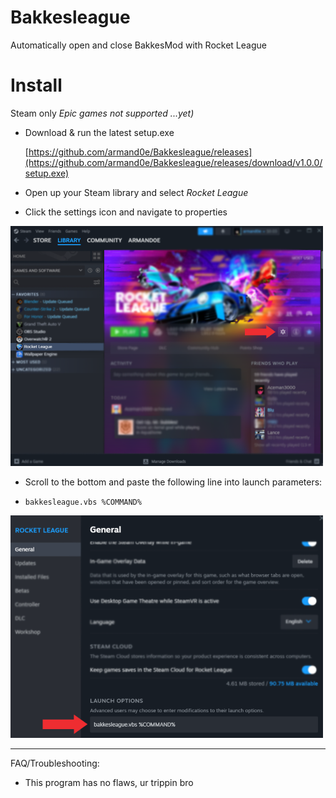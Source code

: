 # Bakkesleague
Automatically open and close BakkesMod with Rocket League

# Install
Steam only *Epic games not supported ...yet)*

* Download & run the latest setup.exe

    [https://github.com/armand0e/Bakkesleague/releases](https://github.com/armand0e/Bakkesleague/releases/download/v1.0.0/setup.exe)

* Open up your Steam library and select *Rocket League*
* Click the settings icon and navigate to properties

![alt text](https://github.com/armand0e/Bakkesleague/blob/main/dev/images/image.png?raw=true)

* Scroll to the bottom and paste the following line into launch parameters:
*     bakkesleague.vbs %COMMAND%

![alt text](https://github.com/armand0e/Bakkesleague/blob/main/dev/images/launch.png?raw=true)

____________________________________________________________________________________________

FAQ/Troubleshooting:

* This program has no flaws, ur trippin bro


